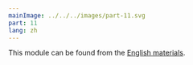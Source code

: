 ```yaml
---
mainImage: ../../../images/part-11.svg
part: 11
lang: zh
---
```


<div class="intro">

This module can be found from the [English materials](/en/part11).

</div>
